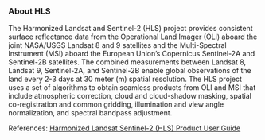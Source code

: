 ### About HLS
The Harmonized Landsat and Sentinel-2 (HLS) project provides consistent surface reflectance data from the Operational Land Imager (OLI) aboard the joint NASA/USGS Landsat 8 and 9 satellites and the Multi-Spectral Instrument (MSI) aboard the European Union’s Copernicus Sentinel-2A and Sentinel-2B satellites. The combined measurements between Landsat 8, Landsat 9, Sentinel-2A, and Sentinel-2B enable global observations of the land every 2-3 days at 30 meter (m) spatial resolution. The HLS project uses a set of algorithms to obtain seamless products from OLI and MSI that include atmospheric correction, cloud and cloud-shadow masking, spatial co-registration and common gridding, illumination and view angle normalization, and spectral bandpass adjustment.

References: [Harmonized Landsat Sentinel-2 (HLS) Product User Guide](https://lpdaac.usgs.gov/documents/1326/HLS_User_Guide_V2.pdf)

